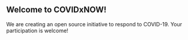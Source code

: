 ## Welcome to COVIDxNOW!

We are creating an open source initiative to respond to COVID-19. Your participation is welcome!
